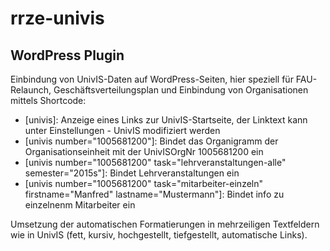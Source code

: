 rrze-univis
============

WordPress Plugin
----------------

Einbindung von UnivIS-Daten auf WordPress-Seiten, hier speziell für FAU-Relaunch, Geschäftsverteilungsplan und Einbindung von Organisationen mittels Shortcode:

- [univis]: Anzeige eines Links zur UnivIS-Startseite, der Linktext kann unter Einstellungen - UnivIS modifiziert werden
- [univis number="1005681200"]: Bindet das Organigramm der Organisationseinheit mit der UnivISOrgNr 1005681200 ein
- [univis number="1005681200" task="lehrveranstaltungen-alle" semester="2015s"]: Bindet Lehrveranstaltungen ein
- [univis number="1005681200" task="mitarbeiter-einzeln" firstname="Manfred" lastname="Mustermann"]: Bindet info zu einzelnenm Mitarbeiter ein

Umsetzung der automatischen Formatierungen in mehrzeiligen Textfeldern wie in UnivIS (fett, kursiv, hochgestellt, tiefgestellt, automatische Links).
